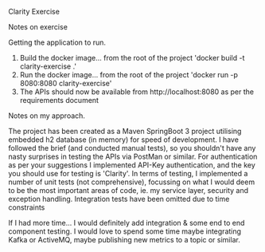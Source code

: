 Clarity Exercise 

Notes on exercise

Getting the application to run.
1. Build the docker image... from the root of the project 'docker build -t clarity-exercise .'
2. Run the docker image... from the root of the project 'docker run -p 8080:8080 clarity-exercise'
3. The APIs should now be available from http://localhost:8080 as per the requirements document

Notes on my approach.

The project has been created as a Maven SpringBoot 3 project utilising embedded h2 database (in memory) for speed of development.
I have followed the brief (and conducted manual tests), so you shouldn't have any nasty surprises in testing the APIs via PostMan or similar.
For authentication as per your suggestions I implemented API-Key authentication, and the key you should use for testing is 'Clarity'. 
In terms of testing, I implemented a number of unit tests (not comprehensive), focussing on what I would deem to be the most important areas of code, ie. my service layer, security and exception handling. 
Integration tests have been omitted due to time constraints

If I had more time... I would definitely add integration & some end to end component testing. I would love to spend some time maybe integrating Kafka or ActiveMQ, maybe publishing new metrics to a topic or similar.

